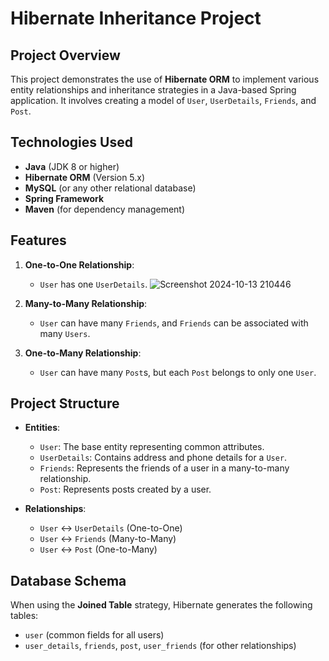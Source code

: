 # Hibernate Inheritance Project

## Project Overview

This project demonstrates the use of **Hibernate ORM** to implement various entity relationships and inheritance strategies in a Java-based Spring application. It involves creating a model of `User`, `UserDetails`, `Friends`, and `Post`.

## Technologies Used

- **Java** (JDK 8 or higher)
- **Hibernate ORM** (Version 5.x)
- **MySQL** (or any other relational database)
- **Spring Framework**
- **Maven** (for dependency management)

## Features

1. **One-to-One Relationship**:
   - `User` has one `UserDetails`.
![Screenshot 2024-10-13 210446](https://github.com/user-attachments/assets/ad71ce37-39b3-430b-b9b0-4b5477978f4f)

2. **Many-to-Many Relationship**:
   - `User` can have many `Friends`, and `Friends` can be associated with many `Users`.

3. **One-to-Many Relationship**:
   - `User` can have many `Post`s, but each `Post` belongs to only one `User`.

## Project Structure

- **Entities**:
  - `User`: The base entity representing common attributes.
  - `UserDetails`: Contains address and phone details for a `User`.
  - `Friends`: Represents the friends of a user in a many-to-many relationship.
  - `Post`: Represents posts created by a user.

- **Relationships**:
  - `User` ↔ `UserDetails` (One-to-One)
  - `User` ↔ `Friends` (Many-to-Many)
  - `User` ↔ `Post` (One-to-Many)


## Database Schema

When using the **Joined Table** strategy, Hibernate generates the following tables:
- `user` (common fields for all users)
- `user_details`, `friends`, `post`, `user_friends` (for other relationships)

